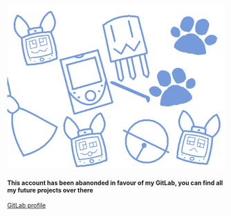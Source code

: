 ![digikitty_x86 heading](https://raw.githubusercontent.com/digikitty-x86/digikitty-x86/main/heading.png "digikitty_x86 heading")
#### This account has been abanonded in favour of my GitLab, you can find all my future projects over there
[GitLab profile](https://gitlab.com/digikitty_x86)
